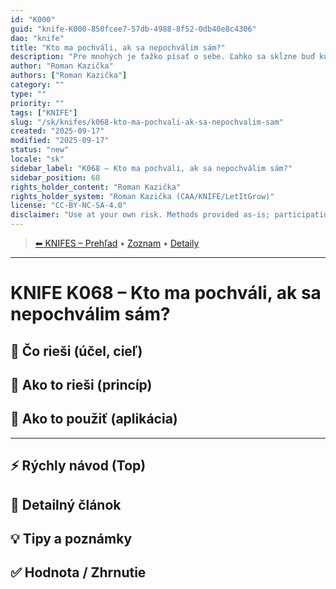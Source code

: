 ```yaml
---
id: "K000"
guid: "knife-K000-850fcee7-57db-4988-8f52-0db40e8c4306"
dao: "knife"
title: "Kto ma pochváli, ak sa nepochválim sám?"
description: "Pre mnohých je ťažko písať o sebe. Ľahko sa skĺzne buď ku preceňovaniu, alebo naopak ku podceňovaniu."
author: "Roman Kazička"
authors: ["Roman Kazička"]
category: ""
type: ""
priority: ""
tags: ["KNIFE"]
slug: "/sk/knifes/k068-kto-ma-pochvali-ak-sa-nepochvalim-sam"
created: "2025-09-17"
modified: "2025-09-17"
status: "new"
locale: "sk"
sidebar_label: "K068 – Kto ma pochváli, ak sa nepochválim sám?"
sidebar_position: 68
rights_holder_content: "Roman Kazička"
rights_holder_system: "Roman Kazička (CAA/KNIFE/LetItGrow)"
license: "CC-BY-NC-SA-4.0"
disclaimer: "Use at your own risk. Methods provided as-is; participation is voluntary and context-aware."
---
```

<!-- body:start -->

<!-- nav:knifes -->
> [⬅ KNIFES – Prehľad](../overview.md) • [Zoznam](../KNIFE_Overview_List.md) • [Detaily](../KNIFE_Overview_Details.md)
---
# KNIFE K068 – Kto ma pochváli, ak sa nepochválim sám?

## 🎯 Čo rieši (účel, cieľ)

## 🧩 Ako to rieši (princíp)

## 🧪 Ako to použiť (aplikácia)

---

## ⚡ Rýchly návod (Top)

## 📜 Detailný článok

## 💡 Tipy a poznámky

## ✅ Hodnota / Zhrnutie

